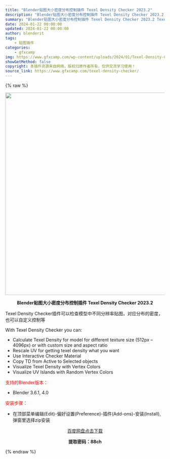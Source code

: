 ```yaml
---
title: "Blender贴图大小密度分布控制插件 Texel Density Checker 2023.2"
description: "Blender贴图大小密度分布控制插件 Texel Density Checker 2023.2 Texel Density Checker插件可以检查模型中不同分辨率贴图，对应分布的密度，也可以自定..."
summary: "Blender贴图大小密度分布控制插件 Texel Density Checker 2023.2 Texel Density Checker插件可以检查模型中不同分辨率贴图，对应分布的密度，也可以自定..."
date: 2024-01-22 00:00:00
updated: 2024-01-22 00:00:00
author: blenderit
tags: 
    - 贴图插件
categories:
    - gfxcamp
img: https://www.gfxcamp.com/wp-content/uploads/2024/01/Texel-Density-Checker-2023.jpg
showGetMethod: false
copyright: 本插件资源来自网络，版权归原作者所有，仅供交流学习使用！
source_link: https://www.gfxcamp.com/texel-density-checker/
---
```


{% raw %}
<div><p><img decoding="async" class="aligncenter size-full wp-image-118017" src="https://www.gfxcamp.com/wp-content/uploads/2024/01/Texel-Density-Checker-2023.jpg" data-src="https://www.gfxcamp.com/wp-content/uploads/2024/01/Texel-Density-Checker-2023.jpg" alt="" width="640" height="640" data-srcset="https://www.gfxcamp.com/wp-content/uploads/2024/01/Texel-Density-Checker-2023.jpg 640w, https://www.gfxcamp.com/wp-content/uploads/2024/01/Texel-Density-Checker-2023-150x150.jpg 150w, https://www.gfxcamp.com/wp-content/uploads/2024/01/Texel-Density-Checker-2023-80x80.jpg 80w, https://www.gfxcamp.com/wp-content/uploads/2024/01/Texel-Density-Checker-2023-320x320.jpg 320w" data-sizes="(max-width: 640px) 100vw, 640px"></p><p style="text-align: center;"><strong>Blender贴图大小密度分布控制插件 Texel Density Checker 2023.2</strong></p><p data-pm-slice="1 3 []">Texel Density Checker插件可以检查模型中不同分辨率贴图，对应分布的密度，也可以自定义控制等</p><p data-pm-slice="1 3 []">With Texel Density Checker you can:</p><ul>
<li>Calculate Texel Density for model for different texture size (512px – 4096px) or with custom size and aspect ratio</li>
<li>Rescale UV for getting texel density what you want</li>
<li>Use Interactive Checker Material</li>
<li>Copy TD from Active to Selected objects</li>
<li>Visualize Texel Density with Vertex Colors</li>
<li>Visualize UV Islands with Random Vertex Colors</li>
</ul><p style="text-align: left;"><span style="color: #ff0000;">支持的Blender版本：</span></p><ul>
<li style="text-align: left;">Blender 3.6.1, 4.0</li>
</ul><p style="text-align: left;"><span style="color: #ff0000;">安装步骤：</span></p><ul>
<li>在顶部菜单编辑(Edit)-偏好设置(Preference)-插件(Add-ons)-安装(Install),弹窗里选择zip安装</li>
</ul><p style="text-align: center;"><a class="maxbutton-3 maxbutton maxbutton-baidu" target="_blank" rel="noopener" href="https://pan.baidu.com/s/17XDXrx-hnd_4cc9Xp_gWBA?pwd=88ch"><span class="mb-text">百度网盘点击下载</span></a></p><p style="text-align: center;"><strong>提取密码：88ch</strong></p></div>
<div style="display: none">gfxcamp</div>
{% endraw %}
